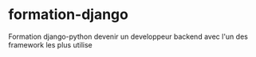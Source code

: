 # formation-django
Formation django-python devenir un developpeur backend avec l'un des framework les plus utilise
